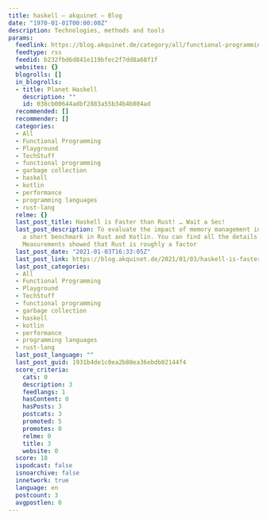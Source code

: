```yaml
---
title: haskell – akquinet – Blog
date: "1970-01-01T00:00:00Z"
description: Technologies, methods and tools
params:
  feedlink: https://blog.akquinet.de/category/all/functional-programming/haskell/feed/
  feedtype: rss
  feedid: b232fbd6d841e119bfec2f7dd8a68f1f
  websites: {}
  blogrolls: []
  in_blogrolls:
  - title: Planet Haskell
    description: ""
    id: 038cb00644adbf2883a55b34b4b804ad
  recommended: []
  recommender: []
  categories:
  - All
  - Functional Programming
  - Playground
  - TechStuff
  - functional programming
  - garbage collection
  - haskell
  - kotlin
  - performance
  - programming languages
  - rust-lang
  relme: {}
  last_post_title: Haskell is Faster than Rust! … Wait a Sec!
  last_post_description: To evaluate the impact of memory management in Rust, I implemented
    a short benchmark in Rust and Kotlin. You can find all the details here and here.
    Measurements showed that Rust is roughly a factor
  last_post_date: "2021-01-03T16:33:05Z"
  last_post_link: https://blog.akquinet.de/2021/01/03/haskell-is-faster-than-rust-wait-a-sec/
  last_post_categories:
  - All
  - Functional Programming
  - Playground
  - TechStuff
  - functional programming
  - garbage collection
  - haskell
  - kotlin
  - performance
  - programming languages
  - rust-lang
  last_post_language: ""
  last_post_guid: 1931b4de1c0ea2b80ea36ebdb02144f4
  score_criteria:
    cats: 0
    description: 3
    feedlangs: 1
    hasContent: 0
    hasPosts: 3
    postcats: 3
    promoted: 5
    promotes: 0
    relme: 0
    title: 3
    website: 0
  score: 18
  ispodcast: false
  isnoarchive: false
  innetwork: true
  language: en
  postcount: 3
  avgpostlen: 0
---
```

